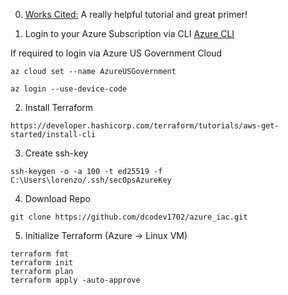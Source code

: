 0. [Works Cited:](https://www.youtube.com/watch?v=V53AHWun17s) A really helpful tutorial and great primer!

1. Login to your Azure Subscription via CLI
[Azure CLI](https://learn.microsoft.com/en-us/cli/azure/install-azure-cli-windows?tabs=azure-cli)

If required to login via Azure US Government Cloud
```code
az cloud set --name AzureUSGovernment
```

```code
az login --use-device-code
```

2. Install Terraform
```code
https://developer.hashicorp.com/terraform/tutorials/aws-get-started/install-cli
```

3. Create ssh-key
```code
ssh-keygen -o -a 100 -t ed25519 -f C:\Users\lorenzo/.ssh/secOpsAzureKey
```

4. Download Repo
```code
git clone https://github.com/dcodev1702/azure_iac.git
```

5. Initialize Terraform (Azure -> Linux VM)
```code
terraform fmt
terraform init
terraform plan
terraform apply -auto-approve
```
